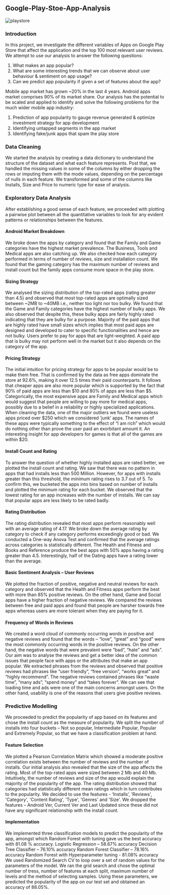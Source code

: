 ## Google-Play-Stoe-App-Analysis
![playstore](![image](https://user-images.githubusercontent.com/86410999/235335266-5ae57821-8083-443b-98f7-cffea29b501b.png))

### Introduction
In this project, we investigate the different variables of Apps on Google Play Store that affect the application and the top 100 most relevant user reviews. We attempt to use our analysis to answer the following questions:
1. What makes an app popular?
2. What are some interesting trends that we can observe about user behaviour & sentiment on app usage?
3. Can we predict app popularity if given a set of features about the app?

Mobile app market has grown ~20% in the last 4 years. Android apps market comprises 90% of its market share. Our analysis has the potential to be scaled and applied to identify and solve the following problems for the much wider mobile app industry:
1. Prediction of app popularity to gauge revenue generated & optimize investment strategy for app development
2. Identifying untapped segments in the app market
3. Identifying fake/junk apps that spam the play store

### Data Cleaning
We started the analysis by creating a data dictionary to understand the structure of the dataset and what each feature represents. Post that, we handled the missing values in some of the columns by either dropping the rows or imputing them with the mode values, depending on the percentage of nulls in each feature. We transformed and some of the columns like Installs, Size and Price to numeric type for ease of analysis.

### Exploratory Data Analysis
After establishing a good sense of each feature, we proceeded with plotting a pairwise plot between all the quantitative variables to look for any evident patterns or relationships between the features.
#### Android Market Breakdown
We broke down the apps by category and found that the Family and Game categories have the highest market prevalence. The Business, Tools and
Medical apps are also catching up. We also checked how each category performed in terms of number of reviews, size and installation count. We found that the gaming category has the maximum number of reviews and install count but the family apps consume more space in the play store.

#### Sizing Strategy 
We analysed the sizing distribution of the top-rated apps (rating greater than 4.5) and observed that most top-rated apps are optimally sized between ~2MB to ~40MB i.e., neither too light nor too bulky. We found that the Game and Family categories have the highest number of bulky apps. We also observed that despite this, these bulky apps are fairly highly rated indicating that they are bulky for a purpose. Majority of the paid apps that are highly rated have small sizes which implies that most paid apps are designed and developed to cater to specific functionalities and hence are not bulky. Users prefer to pay for apps that are light-weighted. A paid app that is bulky may not perform well in the market but it also depends on the category of the app.

#### Pricing Strategy
The initial intuition for pricing strategy for apps to be popular would be to make them free. That is confirmed by the data as free apps dominate the store at 92.6%, making it over 12.5 times their paid counterparts. It follows that cheaper apps are also more popular which is supported by the fact that 90% of paid apps are less than $10 and 80% of apps are less than $5. Categorically, the most expensive apps are Family and Medical apps which would suggest that people are willing to pay more for medical apps, possibly due to a belief in a reliability or highly specialized applications.
When cleaning the data, one of the major outliers we found were useless apps priced over $250 which we considered ‘junk’ apps. The names of these apps were typically something to the effect of “I am rich” which would do nothing other than prove the user paid an exorbitant amount it. An interesting insight for app developers for games is that all of the games are within $20.

#### Install Count and Rating 
To answer the question of whether highly installed apps are rated better, we plotted the install count and rating. We saw that there was no pattern in apps that had installs less than 500 Million. However, for apps with installs greater than this threshold, the minimum rating rises to 3.7 out of 5. To confirm this, we bucketed the apps into bins based on number of installs and plotted the minimum rating for each bucket. We observed that the lowest rating for an app increases with the number of installs. We can say that popular apps are less likely to be rated badly.

#### Rating Distribution
The rating distribution revealed that most apps perform reasonably well with an average rating of 4.17. We broke down the average rating by category to check if any category performs exceedingly good or bad. We conducted a One-way Anova Test and confirmed that the average ratings across categories is statistically different. The Health and Fitness and Books and Reference produce the best apps with 50% apps having a rating greater than 4.5. Interestingly, half of the Dating apps have a rating lower than the average.

#### Basic Sentiment Analysis – User Reviews
We plotted the fraction of positive, negative and neutral reviews for each category and observed that the Health and Fitness apps perform the best with more than 85% positive reviews. On the other hand, Game and Social apps have a higher fraction of negative reviews. We compared the reviews between free and paid apps and found that people are harsher towards free apps whereas users are more tolerant when they are paying for it.

#### Frequency of Words in Reviews
We created a word cloud of commonly occurring words in positive and negative reviews and found that the words – “love”, “great” and “good” were the most commonly occurring words in the positive reviews. On the other hand, the negative words that were prevalent were “bad”, “hate” and “ads”.
Our aim was to analyse the reviews and get a better idea of the common issues that people face with apps or the attributes that make an app popular. We extracted phrases from the reviews and observed that positive reviews had phrases like “user friendly”, “free version”, “works great” and “highly recommend”. The negative reviews contained phrases like “waste time”, “many ads”, “spend money” and “takes forever”. We can see that loading time and ads were one of the main concerns amongst users. On the other hand, usability is one of the reasons that users give positive reviews.

### Predictive Modelling
We proceeded to predict the popularity of app based on its features and chose the install count as the measure of popularity. We split the number of installs into four buckets – Not so popular, Intermediate Popular, Popular and Extremely Popular, so that we have a classification problem at hand.

#### Feature Selection
We plotted a Pearson Correlation Matrix which showed a moderate positive correlation exists between the number of reviews and the number of installs. Our initial analysis also revealed that the size of the app affects the rating. Most of the top-rated apps were sized between 2 Mb and 40 Mb. Intuitively, the number of reviews and size of the app would explain the
majority of the popularity of the app. The rating distribution showed that categories had statistically different mean ratings which in turn contributes to the popularity. We decided to use the features - ‘Installs’, 'Reviews', 'Category', 'Content Rating', 'Type', 'Genres' and 'Size'. We dropped the features – Android Ver, Current Ver and Last Updated since these did not have any significant relationship with the install count.

#### Implementation
We implemented three classification models to predict the popularity of the app, amongst which Random Forest with tuning gave us the best accuracy with 81.08 % accuracy.
Logistic Regression – 58.67% accuracy
Decision Tree Classifier – 76.10% accuracy
Random Forest Classifier – 78.16% accuracy
Random Forest with Hyperparameter tuning - 81.08% accuracy
We used Randomized Search CV to loop over a set of random values for the parameters of the model. We ran the grid search and chose the optimal number of tress, number of features at each split, maximum number of levels and the method of selecting samples. Using these parameters, we predicted the popularity of the app on our test set and obtained an accuracy of 88.05%.
